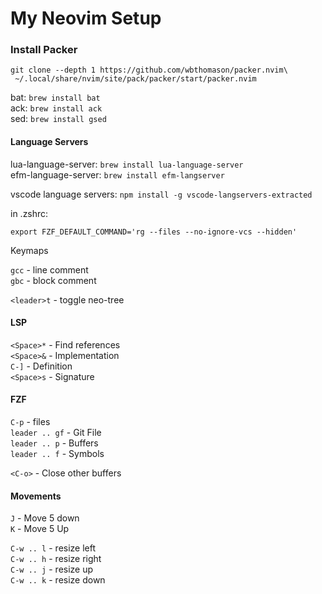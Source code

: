 # My Neovim Setup

### Install Packer

```
git clone --depth 1 https://github.com/wbthomason/packer.nvim\
 ~/.local/share/nvim/site/pack/packer/start/packer.nvim
```

bat: `brew install bat`  
ack: `brew install ack`  
sed: `brew install gsed`  


#### Language Servers

lua-language-server: `brew install lua-language-server`  
efm-language-server: `brew install efm-langserver`

vscode language servers: `npm install -g vscode-langservers-extracted`

in .zshrc:

`export FZF_DEFAULT_COMMAND='rg --files --no-ignore-vcs --hidden'`

Keymaps

`gcc` - line comment  
`gbc` - block comment  

`<leader>t` - toggle neo-tree  


#### LSP

`<Space>*` - Find references  
`<Space>&` - Implementation  
`C-]` - Definition  
`<Space>s` - Signature  

#### FZF

`C-p` - files  
`leader .. gf` - Git File  
`leader .. p` - Buffers  
`leader .. f` - Symbols  

`<C-o>` - Close other buffers  


#### Movements

`J` - Move 5 down  
`K` - Move 5 Up  

`C-w .. l` - resize left  
`C-w .. h` - resize right  
`C-w .. j` - resize up  
`C-w .. k` - resize down  

